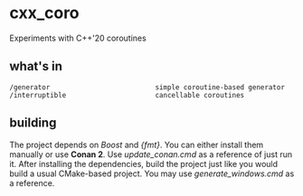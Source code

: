 # cxx_coro
Experiments with C++'20 coroutines

## what's in
```
/generator                          simple coroutine-based generator
/interruptible                      cancellable coroutines
```

## building
The project depends on *Boost* and *{fmt}*. You can either install them manually or use **Conan 2**. Use *update_conan.cmd* as a reference of just run it.
After installing the dependencies, build the project just like you would build a usual CMake-based project. You may use *generate_windows.cmd* as a reference.

